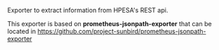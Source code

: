 
Exporter to extract information from HPESA's REST api.

This exporter is based on **prometheus-jsonpath-exporter** that can be located in https://github.com/project-sunbird/prometheus-jsonpath-exporter 
